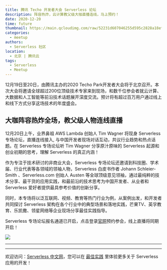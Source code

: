 ```yaml
---
title: 腾讯 Techo 开发者大会 Serverless 论坛
description: 阵容热炸，云计算教父级大咖直播连线，马上预约！
date: 2020-12-20
time: future
thumbnail: https://main.qcloudimg.com/raw/52231d607046255d595c2828a18ef3d2.jpg
categories:
  - meetup
authors:
  - Serverless 社区
location:
  - 北京 | 腾讯云
tags:
  - Serverless
  - Meetup
---
```


12月19日至20日，由腾讯主办的2020 Techo Park开发者大会将于北京召开。本次大会将邀请全球超过200位顶级技术专家来到现场，和数千位参会者就云计算、大数据和人工智能等前沿技术话题展开深度交流。预计将有超过百万用户通过线上和线下方式分享这场技术的年度盛会。


## 大咖阵容热炸全场，教父级人物连线直播 

12月20日上午，业界鼻祖 AWS Lambda 创始人 Tim Wagner 将现身 Serverless 专场论坛，直播连线接入,  与中国开发者现场对话互动，共议行业趋势和热点话题。在 Serverless 专场论坛听 Tim Wagner 分享原汁原味的 Serverless 起源和创业初期的思考，理解 Serverless 的真正内涵！

作为专注于技术研讨的非商业大会，Serverless 专场论坛还邀请到科技圈、学术届、行业代表等各领域的领袖人物，Serverless 白皮书作者 Johann Schleier-Smith 、Serverless.com 创始人 Austen 等全球顶级意见领袖，通过最纯粹的技术分享、最干货的应用实践，和最前沿的技术思考为中国开发者、从业者和 Serverless 爱好者提供最具参考价值的创新分享。

同时，本专场将以泛互联网、视频、教育等热门行业为例，从案例出发，和开发者共同探讨 Serverless 架构在各个行业中的典型场景和落地实践，芒果TV、英孚教育、乐凯撒、领星网络等企业现场分享最佳实践指导。

Serverless 专场论坛报名通道已开启，点击登录[官网](https://techo.cloud.tencent.com/2020/?utm_campaign=BJX&utm_source=SJGJ&utm_medium=XXZX#/live?subSeminarId=2011282193449540&ic=Q7MWSW5J)预约参会，线上直播将同期开启！

![](https://img.serverlesscloud.cn/2020128/1607407564880-TS.jpeg)

---
<div id='scf-deploy-iframe-or-md'></div>

---

欢迎访问：[Serverless 中文网](https://serverlesscloud.cn/)，您可以在 [最佳实践](https://serverlesscloud.cn/best-practice) 里体验更多关于 Serverless 应用的开发！
